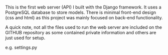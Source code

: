 This is the first web server (API) I built with the Django framework. It uses a PostgreSQL database to store models. There is minimal front-end design (css and html) as this project was mainly focused on back-end functionality.

A quick note, not all the files used to run the web server are included on the GITHUB repository as some contained private information and others are just used for setup.

e.g. settings.py 